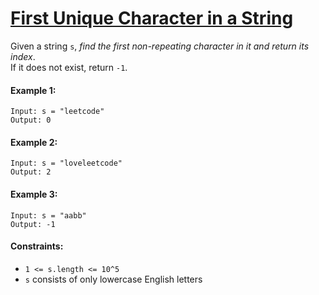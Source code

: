 # [First Unique Character in a String](https://leetcode.com/explore/interview/card/top-interview-questions-easy/127/strings/881/)
Given a string `s`, *find the first non-repeating character in it and return its index*.  
If it does not exist, return `-1`.  

#### Example 1:
```
Input: s = "leetcode"
Output: 0
```

#### Example 2:
```
Input: s = "loveleetcode"
Output: 2
```

#### Example 3:
```
Input: s = "aabb"
Output: -1
```

#### Constraints:
- `1 <= s.length <= 10^5`
- `s` consists of only lowercase English letters
